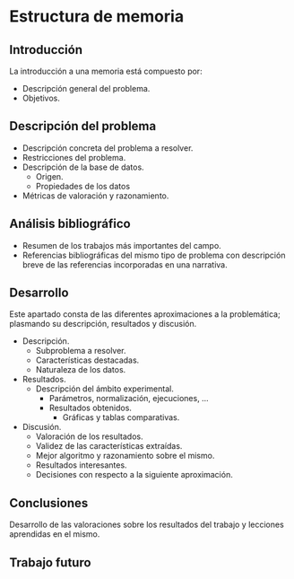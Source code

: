 # Estructura de memoria
## Introducción
La introducción a una memoria está compuesto por:
- Descripción general del problema.
- Objetivos.
## Descripción del problema
- Descripción concreta del problema a resolver.
- Restricciones del problema.
- Descripción de la base de datos.
	- Origen.
	- Propiedades de los datos
- Métricas de valoración y razonamiento.

## Análisis bibliográfico
- Resumen de los trabajos más importantes del campo.
- Referencias bibliográficas del mismo tipo de problema con descripción breve de las referencias incorporadas en una narrativa.
## Desarrollo
Este apartado consta de las diferentes aproximaciones a la problemática; plasmando su descripción, resultados y discusión.
- Descripción.
	- Subproblema a resolver.
	- Características destacadas.
	- Naturaleza de los datos.
- Resultados.
	- Descripción del ámbito experimental.
		- Parámetros, normalización, ejecuciones, …
		- Resultados obtenidos.
			- Gráficas y tablas comparativas.
- Discusión.
	- Valoración de los resultados.
	- Validez de las características extraídas.
	- Mejor algoritmo y razonamiento sobre el mismo.
	- Resultados interesantes.
	- Decisiones con respecto a la siguiente aproximación.

## Conclusiones
Desarrollo de las valoraciones sobre los resultados del trabajo y lecciones aprendidas en el mismo.
## Trabajo futuro
